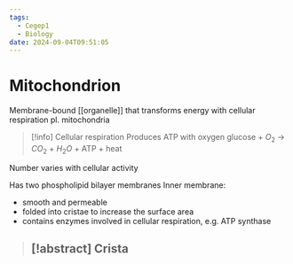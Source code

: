 ```yaml
---
tags:
  - Cegep1
  - Biology
date: 2024-09-04T09:51:05
---
```


# Mitochondrion

Membrane-bound [[organelle]] that transforms energy with cellular respiration
pl. mitochondria

> [!info] Cellular respiration
> Produces ATP with oxygen
> glucose + $O_2$ -> $CO_2$ +  $H_2O$ + ATP + heat

Number varies with cellular activity

Has two phospholipid bilayer membranes
Inner membrane:

- smooth and permeable
- folded into cristae to increase the surface area
- contains enzymes involved in cellular respiration, e.g. ATP synthase

> [!abstract] Crista
> - 